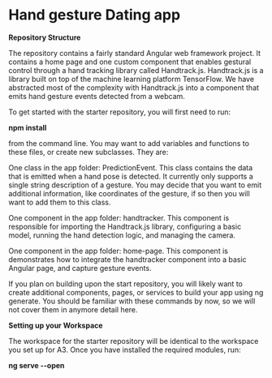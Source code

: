 # Hand gesture Dating app

**Repository Structure**

The repository contains a fairly standard Angular web framework project. It contains a home page and one custom component that enables gestural control through a hand tracking library called Handtrack.js. Handtrack.js is a library built on top of the machine learning platform TensorFlow. We have abstracted most of the complexity with Handtrack.js into a component that emits hand gesture events detected from a webcam.

To get started with the starter repository, you will first need to run:

  **npm install**

from the command line. You may want to add variables and functions to these files, or create new subclasses. They are:

One class in the app folder: PredictionEvent. This class contains the data that is emitted when a hand pose is detected. It currently only supports a single string description of a gesture. You may decide that you want to emit additional information, like coordinates of the gesture, if so then you will want to add them to this class.

One component in the app folder: handtracker. This component is responsible for importing the Handtrack.js library, configuring a basic model, running the hand detection logic, and managing the camera.

One component in the app folder: home-page. This component is demonstrates how to integrate the handtracker component into a basic Angular page, and capture gesture events.

If you plan on building upon the start repository, you will likely want to create additional components, pages, or services to build your app using ng generate. You should be familiar with these commands by now, so we will not cover them in anymore detail here.

**Setting up your Workspace**

The workspace for the starter repository will be identical to the workspace you set up for A3. Once you have installed the required modules, run:

  **ng serve --open**
